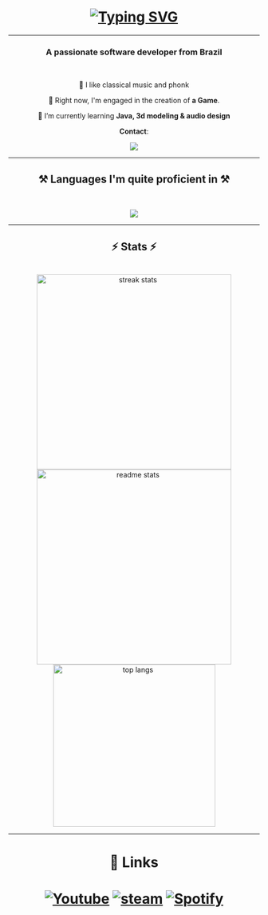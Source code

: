 
<h1 align="center">
<a href="https://git.io/typing-svg"><img src="https://readme-typing-svg.demolab.com?font=Righteous&size=30&duration=4000&pause=10&color=58EDFF&center=true&random=false&width=435&lines=+Hi+There!!%F0%9F%91%8B;I'm+Douglas!+" alt="Typing SVG" /></a>
</h1>

 <hr/>




<h3 align="center">A passionate software developer from Brazil </h3>

<br/>

<div align="center">

 💬  I like classical music and phonk

  🔭 Right now, I'm engaged in the creation of **a Game**.
 
 🌱 I’m currently learning **Java, 3d modeling & audio design**

 **Contact**:
 
 </div>
 
<div align="center"> 
  <a href="mailto:douglasrico807@gmail.com">
    <img src="https://img.shields.io/badge/Gmail-333333?style=for-the-badge&logo=gmail&logoColor=red" />

  </a>
</div>

 <hr/>
 
<h2 align="center">⚒️ Languages I'm quite proficient in ⚒️</h2>
<br/>
<div align="center">

<p align="center">
  <a href="https://skillicons.dev">
    <img src="https://skillicons.dev/icons?i=git,c,cpp,java,html,css,js,py"/>
  </a>
</p>

</div>

<hr/>

<h2 align="center">⚡ Stats ⚡</h2>
<br>
<div align=center>
  <img width=390 src="https://github-readme-streak-stats-salesp07.vercel.app/?user=Tony27273&count_private=true&theme=react&border_radius=10" alt="streak stats"/>

  <img width=390 src="https://github-readme-stats-salesp07.vercel.app/api?username=Tony27273&count_private=true&show_icons=true&theme=react&rank_icon=github&border_radius=10" alt="readme stats" />
  <br/>
  <img width=325 align="center" src="https://github-readme-stats-salesp07.vercel.app/api/top-langs/?username=Tony27273&hide=HTML&langs_count=8&layout=compact&theme=react&border_radius=10&size_weight=0.5&count_weight=0.5&exclude_repo=github-readme-stats" alt="top langs" />
</div>

<hr/>

<h1 align="center"> 🐌 Links </h1>
<h1 align="center">


[![Youtube](https://img.shields.io/badge/YouTube-FF0000?style=for-the-badge&logo=youtube&logoColor=white)](https://www.youtube.com/@G7Gz1)
[![steam](https://img.shields.io/badge/Steam-000000?style=for-the-badge&logo=steam&logoColor=white)](https://steamcommunity.com/id/088397/)
[![Spotify](https://img.shields.io/badge/Spotify-1ED760?&style=for-the-badge&logo=spotify&logoColor=white)](https://open.spotify.com/user/iujyb9rt2n9wsxl3njpi8sl2n)

</h1>

